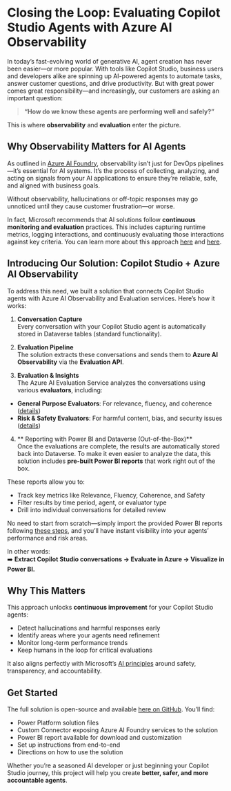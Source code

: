 # Closing the Loop: Evaluating Copilot Studio Agents with Azure AI Observability

In today’s fast-evolving world of generative AI, agent creation has never been easier—or more popular. With tools like Copilot Studio, business users and developers alike are spinning up AI-powered agents to automate tasks, answer customer questions, and drive productivity. But with great power comes great responsibility—and increasingly, our customers are asking an important question:

> **“How do we know these agents are performing well and safely?”**

This is where **observability** and **evaluation** enter the picture.

## Why Observability Matters for AI Agents

As outlined in [Azure AI Foundry](https://learn.microsoft.com/en-us/azure/ai-foundry/concepts/observability), observability isn’t just for DevOps pipelines—it’s essential for AI systems. It’s the process of collecting, analyzing, and acting on signals from your AI applications to ensure they’re reliable, safe, and aligned with business goals.

Without observability, hallucinations or off-topic responses may go unnoticed until they cause customer frustration—or worse.

In fact, Microsoft recommends that AI solutions follow **continuous monitoring and evaluation** practices. This includes capturing runtime metrics, logging interactions, and continuously evaluating those interactions against key criteria. You can learn more about this approach [here](https://learn.microsoft.com/en-us/azure/ai-foundry/how-to/monitor-applications) and [here](https://learn.microsoft.com/en-us/azure/ai-foundry/how-to/continuous-evaluation-agents).

## Introducing Our Solution: Copilot Studio + Azure AI Observability

To address this need, we built a solution that connects Copilot Studio agents with Azure AI Observability and Evaluation services. Here’s how it works:

1. **Conversation Capture**  
Every conversation with your Copilot Studio agent is automatically stored in Dataverse tables (standard functionality).

2. **Evaluation Pipeline**  
The solution extracts these conversations and sends them to **Azure AI Observability** via the **Evaluation API**.

3. **Evaluation & Insights**  
The Azure AI Evaluation Service analyzes the conversations using various **evaluators**, including:
- **General Purpose Evaluators**: For relevance, fluency, and coherence ([details](https://learn.microsoft.com/en-us/azure/ai-foundry/concepts/evaluation-evaluators/general-purpose-evaluators))
- **Risk & Safety Evaluators**: For harmful content, bias, and security issues ([details](https://learn.microsoft.com/en-us/azure/ai-foundry/concepts/evaluation-evaluators/risk-safety-evaluators))

4. ** Reporting with Power BI and Dataverse (Out-of-the-Box)**  
Once the evaluations are complete, the results are automatically stored back into Dataverse. To make it even easier to analyze the data, this solution includes **pre-built Power BI reports** that work right out of the box.

These reports allow you to:
- Track key metrics like Relevance, Fluency, Coherence, and Safety
- Filter results by time period, agent, or evaluator type
- Drill into individual conversations for detailed review

No need to start from scratch—simply import the provided Power BI reports following [these steps](https://github.com/v7herman4/copilotstudio-and-azure-evaluation-service/blob/main/documentation/howtousereporting.md), and you’ll have instant visibility into your agents’ performance and risk areas.

In other words:  
➡️ **Extract Copilot Studio conversations → Evaluate in Azure → Visualize in Power BI.**

## Why This Matters

This approach unlocks **continuous improvement** for your Copilot Studio agents:
- Detect hallucinations and harmful responses early
- Identify areas where your agents need refinement
- Monitor long-term performance trends
- Keep humans in the loop for critical evaluations

It also aligns perfectly with Microsoft’s [AI principles](https://www.microsoft.com/ai/responsible-ai) around safety, transparency, and accountability.

## Get Started

The full solution is open-source and available [here on GitHub](https://github.com/v7herman4/copilotstudio-and-azure-evaluation-service). You’ll find:
- Power Platform solution files
- Custom Connector exposing Azure AI Foundry services to the solution 
- Power BI report available for download and customization
- Set up instructions from end-to-end
- Directions on how to use the solution

Whether you’re a seasoned AI developer or just beginning your Copilot Studio journey, this project will help you create **better, safer, and more accountable agents**.
